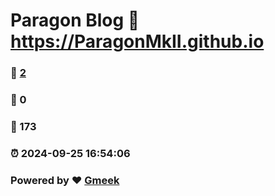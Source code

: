 # Paragon Blog :link: https://ParagonMkII.github.io 
### :page_facing_up: [2](https://ParagonMkII.github.io/tag.html) 
### :speech_balloon: 0 
### :hibiscus: 173 
### :alarm_clock: 2024-09-25 16:54:06 
### Powered by :heart: [Gmeek](https://github.com/Meekdai/Gmeek)
